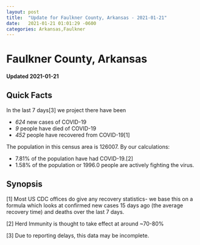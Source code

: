 ```yaml
---
layout: post
title:  "Update for Faulkner County, Arkansas - 2021-01-21"
date:   2021-01-21 01:01:29 -0600
categories: Arkansas,Faulkner
---
```


# Faulkner County, Arkansas
#### Updated 2021-01-21

## Quick Facts

In the last 7 days[3] we project there have been
- *624* new cases of COVID-19
- *9* people have died of COVID-19
- *452* people have recovered from COVID-19[1]

The population in this census area is 126007. By our calculations:
- 7.81% of the population have had COVID-19.[2]
- 1.58% of the population or 1996.0 people are actively fighting the virus.

## Synopsis




[1] Most US CDC offices do give any recovery statistics- we base this on a formula which looks at confirmed new cases
15 days ago (the average recovery time) and deaths over the last 7 days.

[2] Herd Immunity is thought to take effect at around ~70-80%

[3] Due to reporting delays, this data may be incomplete.
 
    
